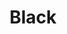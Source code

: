 ---
language: id
layout: product-item
title: Black
description: Description in &amp; Black
keyword: keyword in Black
image: /images/Black.jpg
sub-title: Black
article-1: Height &#58; 6" <br>Length &#58; 24" <br>Corner &#58; 6″ high x random<br>Panel &#58; 1″, 2″ & 4″ x random pieces <br>Color &#58; Charcoal with little variation
title-right: Black
article-right: Black
title-2: Black
article-2: Black
article-3: Black
alt-slide1: Black
alt-slide2: Black
alt-slide3: Black
slide1: /images/Black.jpg
slide2: /images/Black.jpg
slide3: /images/Black.jpg
---